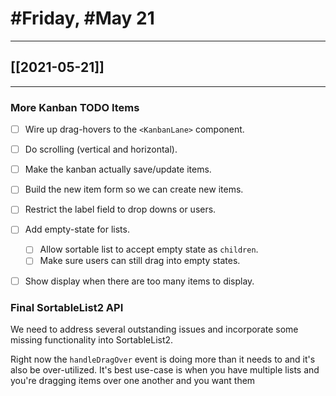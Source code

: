 # #Friday, #May 21
---

## [[2021-05-21]]

---

### More Kanban TODO Items

- [ ] Wire up drag-hovers to the `<KanbanLane>` component.
- [ ] Do scrolling (vertical and horizontal).
- [ ] Make the kanban actually save/update items.
- [ ] Build the new item form so we can create new items.
- [ ] Restrict the label field to drop downs or users.
- [ ] Add empty-state for lists.
	- [ ] Allow sortable list to accept empty state as `children`.
	- [ ] Make sure users can still drag into empty states.
- [ ] Show display when there are too many items to display.


### Final SortableList2 API

We need to address several outstanding issues and incorporate some missing functionality into SortableList2.

Right now the `handleDragOver` event is doing more than it needs to and it's also be over-utilized. It's best use-case is when you have multiple lists and you're dragging items over one another and you want them 










